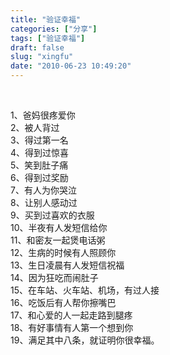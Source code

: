 ```yaml
---
title: "验证幸福"
categories: ["分享"]
tags: ["验证幸福"]
draft: false
slug: "xingfu"
date: "2010-06-23 10:49:20"
---
```


<p><br class="spacer_" /></p>

<div id="_mcePaste">1、爸妈很疼爱你</div>
<div id="_mcePaste">2、被人背过</div>
<div id="_mcePaste">3、得过第一名</div>
<div id="_mcePaste">4、得到过惊喜</div>
<div id="_mcePaste">5、笑到肚子痛</div>
<div id="_mcePaste">6、得到过奖励</div>
<div id="_mcePaste">7、有人为你哭泣</div>
<div id="_mcePaste">8、让别人感动过</div>
<div id="_mcePaste">9、买到过喜欢的衣服</div>
<div id="_mcePaste">10、半夜有人发短信给你</div>
<div id="_mcePaste">11、和密友一起煲电话粥</div>
<div id="_mcePaste">12、生病的时候有人照顾你</div>
<div id="_mcePaste">13、生日凌晨有人发短信祝福</div>
<div id="_mcePaste">14、因为狂吃而闹肚子</div>
<div id="_mcePaste">15、在车站、火车站、机场，有过人接</div>
<div id="_mcePaste">16、吃饭后有人帮你擦嘴巴</div>
<div id="_mcePaste">17、和心爱的人一起走路到腿疼</div>
<div id="_mcePaste">18、有好事情有人第一个想到你</div>
<div>19、满足其中八条，就证明你很幸福。</div>
